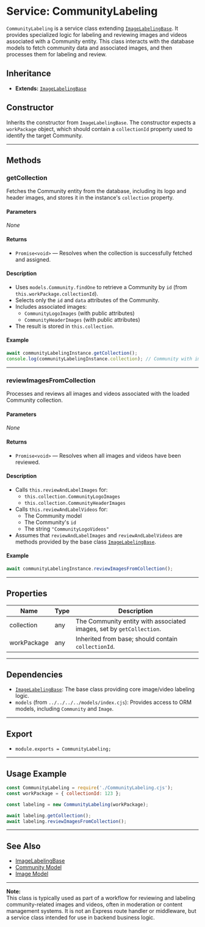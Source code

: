 # Service: CommunityLabeling

`CommunityLabeling` is a service class extending [`ImageLabelingBase`](./ImageLabelingBase.md). It provides specialized logic for labeling and reviewing images and videos associated with a Community entity. This class interacts with the database models to fetch community data and associated images, and then processes them for labeling and review.

## Inheritance

- **Extends:** [`ImageLabelingBase`](./ImageLabelingBase.md)

## Constructor

Inherits the constructor from `ImageLabelingBase`. The constructor expects a `workPackage` object, which should contain a `collectionId` property used to identify the target Community.

---

## Methods

### getCollection

Fetches the Community entity from the database, including its logo and header images, and stores it in the instance's `collection` property.

#### Parameters

_None_

#### Returns

- `Promise<void>` — Resolves when the collection is successfully fetched and assigned.

#### Description

- Uses `models.Community.findOne` to retrieve a Community by `id` (from `this.workPackage.collectionId`).
- Selects only the `id` and `data` attributes of the Community.
- Includes associated images:
  - `CommunityLogoImages` (with public attributes)
  - `CommunityHeaderImages` (with public attributes)
- The result is stored in `this.collection`.

#### Example

```javascript
await communityLabelingInstance.getCollection();
console.log(communityLabelingInstance.collection); // Community with images
```

---

### reviewImagesFromCollection

Processes and reviews all images and videos associated with the loaded Community collection.

#### Parameters

_None_

#### Returns

- `Promise<void>` — Resolves when all images and videos have been reviewed.

#### Description

- Calls `this.reviewAndLabelImages` for:
  - `this.collection.CommunityLogoImages`
  - `this.collection.CommunityHeaderImages`
- Calls `this.reviewAndLabelVideos` for:
  - The Community model
  - The Community's `id`
  - The string `"CommunityLogoVideos"`
- Assumes that `reviewAndLabelImages` and `reviewAndLabelVideos` are methods provided by the base class [`ImageLabelingBase`](./ImageLabelingBase.md).

#### Example

```javascript
await communityLabelingInstance.reviewImagesFromCollection();
```

---

## Properties

| Name         | Type     | Description                                      |
|--------------|----------|--------------------------------------------------|
| collection   | any      | The Community entity with associated images, set by `getCollection`. |
| workPackage  | any      | Inherited from base; should contain `collectionId`. |

---

## Dependencies

- [`ImageLabelingBase`](./ImageLabelingBase.md): The base class providing core image/video labeling logic.
- `models` (from `../../../../models/index.cjs`): Provides access to ORM models, including `Community` and `Image`.

---

## Export

- `module.exports = CommunityLabeling;`

---

## Usage Example

```javascript
const CommunityLabeling = require('./CommunityLabeling.cjs');
const workPackage = { collectionId: 123 };

const labeling = new CommunityLabeling(workPackage);

await labeling.getCollection();
await labeling.reviewImagesFromCollection();
```

---

## See Also

- [ImageLabelingBase](./ImageLabelingBase.md)
- [Community Model](../../../../models/index.cjs)
- [Image Model](../../../../models/index.cjs)

---

**Note:**  
This class is typically used as part of a workflow for reviewing and labeling community-related images and videos, often in moderation or content management systems. It is not an Express route handler or middleware, but a service class intended for use in backend business logic.